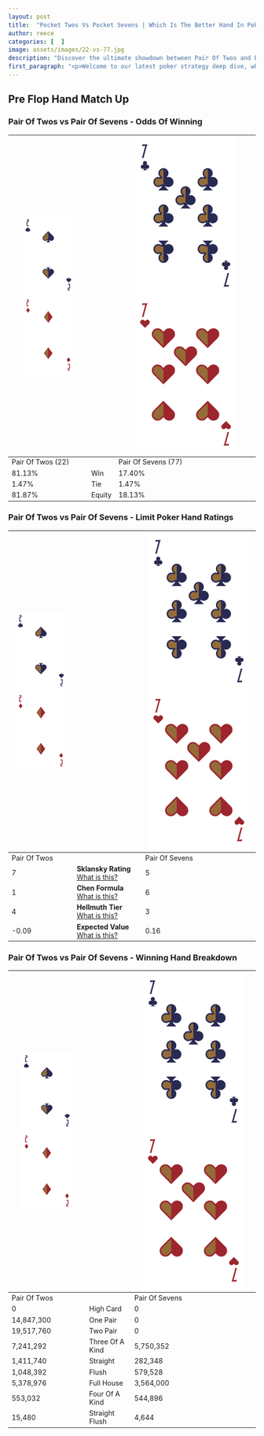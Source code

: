 ```yaml
---
layout: post
title:  "Pocket Twos Vs Pocket Sevens | Which Is The Better Hand In Poker? A Complete Guide"
author: reece
categories: [  ]
image: assets/images/22-vs-77.jpg
description: "Discover the ultimate showdown between Pair Of Twos and Pair Of Sevens in poker! Uncover the odds, strategies, and scenarios where one hand triumphs over the other. Get ready to up your poker game with this thrilling analysis."
first_paragraph: "<p>Welcome to our latest poker strategy deep dive, where we're pitting two distinct hands against each other in a high-stakes showdown: Pair Of Twos vs Pair Of Sevens.</p><p>In the dynamic world of poker, every decision counts, and knowing which hand holds the upper hand is key to your success at the table.</p><p>In this article, we'll dissect these two hands, explore the scenarios where one dominates the other, and equip you with the knowledge to make strategic choices that can tip the odds in your favor.</p><p>Get ready to unravel the intriguing dynamics of these poker hands and elevate your game to new heights.</p>"
---
```




[comment]: # (sp0)

## Pre Flop Hand Match Up

<div class="table hand-ratings" markdown="1"> 



### Pair Of Twos vs Pair Of Sevens - Odds Of Winning


    
| ![image info](assets/images/hand1/2.png) ![image info](assets/images/hand1/2o.png) |  | ![image info](assets/images/hand2/7.png) ![image info](assets/images/hand2/7o.png) |
| -------- | -------- | -------- |
| Pair Of Twos (22) |  | Pair Of Sevens (77) |
| 81.13% | Win | 17.40% |
| 1.47% | Tie | 1.47% |
| 81.87% | Equity | 18.13% |




[comment]: # (sp1)



### Pair Of Twos vs Pair Of Sevens - Limit Poker Hand Ratings


    
| ![image info](assets/images/hand1/2.png) ![image info](assets/images/hand1/2o.png) |  | ![image info](assets/images/hand2/7.png) ![image info](assets/images/hand2/7o.png) |
| -------- | -------- | -------- |
| Pair Of Twos |  | Pair Of Sevens |
| 7 | **Sklansky Rating** [What is this?](/sklansky-rating-explained) | 5 |
| 1 | **Chen Formula** [What is this?](/chen-formula-explained) | 6 |
| 4 | **Hellmuth Tier** [What is this?](/Hellmuth-tier-explained) | 3 |
| -0.09 | **Expected Value** [What is this?](/expected-value-explained) | 0.16 |




[comment]: # (sp2)



### Pair Of Twos vs Pair Of Sevens - Winning Hand Breakdown


    
| ![image info](assets/images/hand1/2.png) ![image info](assets/images/hand1/2o.png) |  | ![image info](assets/images/hand2/7.png) ![image info](assets/images/hand2/7o.png) |
| -------- | -------- | -------- |
| Pair Of Twos |  | Pair Of Sevens |
| 0 | High Card | 0 |
| 14,847,300 | One Pair | 0 |
| 19,517,760 | Two Pair | 0 |
| 7,241,292 | Three Of A Kind | 5,750,352 |
| 1,411,740 | Straight | 282,348 |
| 1,048,392 | Flush | 579,528 |
| 5,378,976 | Full House | 3,564,000 |
| 553,032 | Four Of A Kind | 544,896 |
| 15,480 | Straight Flush | 4,644 |




[comment]: # (sp3)



</div>

[comment]: # (sp4)



[comment]: # (sp5)

